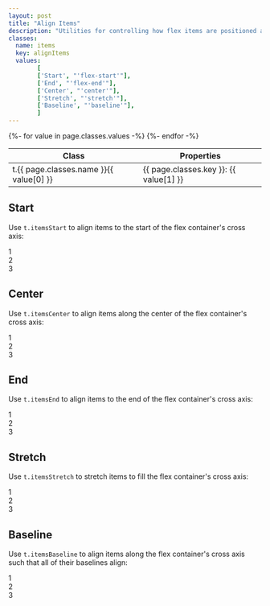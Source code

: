 ```yaml
---
layout: post
title: "Align Items"
description: "Utilities for controlling how flex items are positioned along a container's cross axis."
classes:
  name: items
  key: alignItems
  values: 
        [
        ['Start', "'flex-start'"],
        ['End', "'flex-end'"],
        ['Center', "'center'"],
        ['Stretch', "'stretch'"],
        ['Baseline', "'baseline'"],
        ]
---
```


<div class="mt-0 border-t border-b border-gray-300 overflow-hidden relative">
<div class="lg:max-h-sm overflow-y-auto scrollbar-w-2 scrollbar-track-gray-lighter scrollbar-thumb-rounded scrollbar-thumb-gray scrolling-touch">
<table class="w-full text-left table-collapse mb-0">
    <thead>
    <tr>
    <th class="text-sm font-semibold text-gray-700 p-2 bg-gray-100">Class</th>
    <th class="text-sm font-semibold text-gray-700 p-2 bg-gray-100">Properties</th>
    </tr>
    </thead>
    <tbody class="align-baseline">
    {%- for value in page.classes.values -%}
        <tr>
        <td class="p-2 border-t border-gray-300 font-mono text-xs text-purple-700 whitespace-no-wrap"><span class="rnt-object">t</span>.{{ page.classes.name }}{{ value[0] }}</td>
        <td class="p-2 border-t border-gray-300 font-mono text-xs text-blue-700 whitespace-pre">{{ page.classes.key }}: {{ value[1] }}</td>
        </tr>
    {%- endfor -%}
    </tbody>
</table>
</div>
</div>

## Start

Use <code class="language-plaintext"><span class="rnt-object">t</span>.itemsStart</code> to align items to the start of the flex container's cross axis:


<div class="flex items-start bg-gray-200 h-24">
  <div class="flex-1 text-gray-700 text-center bg-gray-400 px-4 py-2 m-2">1</div>
  <div class="flex-1 text-gray-700 text-center bg-gray-400 px-4 py-2 m-2">2</div>
  <div class="flex-1 text-gray-700 text-center bg-gray-400 px-4 py-2 m-2">3</div>
</div>


## Center

Use <code class="language-plaintext"><span class="rnt-object">t</span>.itemsCenter</code> to align items along the center of the flex container's cross axis:


<div class="flex items-center bg-gray-200 h-24">
  <div class="flex-1 text-gray-700 text-center bg-gray-400 px-4 py-2 m-2">1</div>
  <div class="flex-1 text-gray-700 text-center bg-gray-400 px-4 py-2 m-2">2</div>
  <div class="flex-1 text-gray-700 text-center bg-gray-400 px-4 py-2 m-2">3</div>
</div>


## End

Use <code class="language-plaintext"><span class="rnt-object">t</span>.itemsEnd</code> to align items to the end of the flex container's cross axis:


<div class="flex items-end bg-gray-200 h-24">
  <div class="flex-1 text-gray-700 text-center bg-gray-400 px-4 py-2 m-2">1</div>
  <div class="flex-1 text-gray-700 text-center bg-gray-400 px-4 py-2 m-2">2</div>
  <div class="flex-1 text-gray-700 text-center bg-gray-400 px-4 py-2 m-2">3</div>
</div>

## Stretch

Use <code class="language-plaintext"><span class="rnt-object">t</span>.itemsStretch</code> to stretch items to fill the flex container's cross axis:


<div class="flex items-stretch bg-gray-200 h-24">
  <div class="flex-1 text-gray-700 text-center bg-gray-400 px-4 py-2 m-2">1</div>
  <div class="flex-1 text-gray-700 text-center bg-gray-400 px-4 py-2 m-2">2</div>
  <div class="flex-1 text-gray-700 text-center bg-gray-400 px-4 py-2 m-2">3</div>
</div>

## Baseline

Use <code class="language-plaintext"><span class="rnt-object">t</span>.itemsBaseline</code> to align items along the flex container's cross axis such that all of their baselines align:


<div class="flex items-baseline bg-gray-200 h-24">
  <div class="flex-1 text-gray-700 text-center bg-gray-400 px-4 py-2 m-2 text-base">1</div>
  <div class="flex-1 text-gray-700 text-center bg-gray-400 px-4 py-2 m-2 text-2xl">2</div>
  <div class="flex-1 text-gray-700 text-center bg-gray-400 px-4 py-2 m-2 text-lg">3</div>
</div>


